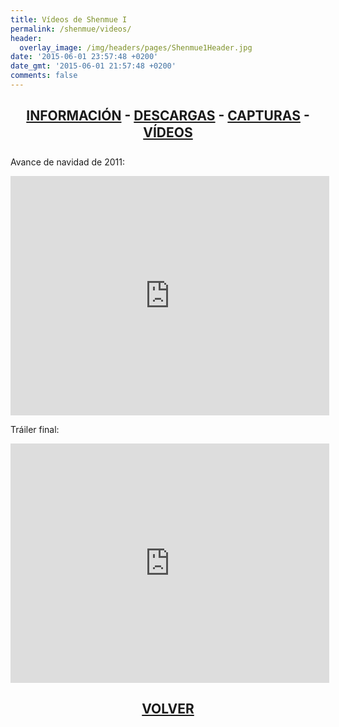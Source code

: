 ```yaml
---
title: Vídeos de Shenmue I
permalink: /shenmue/videos/
header:
  overlay_image: /img/headers/pages/Shenmue1Header.jpg
date: '2015-06-01 23:57:48 +0200'
date_gmt: '2015-06-01 21:57:48 +0200'
comments: false
---
```

<h2 style="text-align: center;"><strong><a href="/shenmue/informacion/">INFORMACIÓN</a> - <a href="/shenmue/descargar/">DESCARGAS</a> - <a href="/shenmue/capturas/">CAPTURAS</a> - <a href="/shenmue/videos/">VÍDEOS</a></strong></h2>  
Avance de navidad de 2011:

<p style="text-align: center;"><iframe src="http://www.youtube.com/embed/yY9t1cu3EVk" width="510" height="383" frameborder="0" allowfullscreen="allowfullscreen"></iframe></p>

Tráiler final:

<p style="text-align: center;"><iframe src="http://www.youtube.com/embed/GVlQRcCcG-8?rel=0" width="510" height="383" frameborder="0" allowfullscreen="allowfullscreen"></iframe></p>

<h2 style="text-align: center;"><strong><a href="/shenmue/">VOLVER</a></strong></h2>


